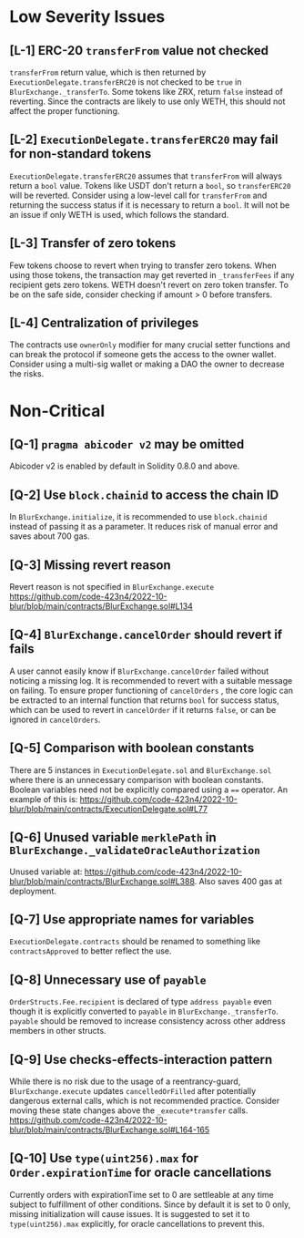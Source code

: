 # Low Severity Issues

## [L-1] ERC-20 `transferFrom` value not checked
`transferFrom` return value, which is then returned by `ExecutionDelegate.transferERC20` is not checked to be `true` in `BlurExchange._transferTo`. Some tokens like ZRX, return `false` instead of reverting. Since the contracts are likely to use only WETH, this should not affect the proper functioning. 

## [L-2] `ExecutionDelegate.transferERC20` may fail for non-standard tokens
`ExecutionDelegate.transferERC20` assumes that `transferFrom` will always return a `bool` value. Tokens like USDT don't return a `bool`, so `transferERC20` will be reverted. Consider using a low-level call for `transferFrom` and returning the success status if it is necessary to return a `bool`. It will not be an issue if only WETH is used, which follows the standard.

##  [L-3] Transfer of zero tokens
Few tokens choose to revert when trying to transfer zero tokens. When using those tokens, the transaction may get reverted in `_transferFees` if any recipient gets zero tokens. WETH doesn't revert on zero token transfer. To be on the safe side, consider checking if amount > 0 before transfers.

## [L-4] Centralization of privileges
The contracts use `ownerOnly` modifier for many crucial setter functions and can break the protocol if someone gets the access to the owner wallet. Consider using a multi-sig wallet or making a DAO the owner to decrease the risks.

# Non-Critical

## [Q-1] `pragma abicoder v2` may be omitted
Abicoder v2 is enabled by default in Solidity 0.8.0 and above.

## [Q-2] Use `block.chainid` to access the chain ID
In `BlurExchange.initialize`, it is recommended to use `block.chainid` instead of passing it as a parameter. It reduces risk of manual error and saves about 700 gas.

## [Q-3] Missing revert reason
Revert reason is not specified in `BlurExchange.execute` 
https://github.com/code-423n4/2022-10-blur/blob/main/contracts/BlurExchange.sol#L134

## [Q-4] `BlurExchange.cancelOrder` should revert if fails
A user cannot easily know if `BlurExchange.cancelOrder` failed without noticing a missing log. It is recommended to revert with a suitable message on failing. To ensure proper functioning of `cancelOrders` , the core logic can be extracted to an internal function that returns `bool` for success status, which can be used to revert in `cancelOrder` if it returns `false`, or can be ignored in `cancelOrders`. 

## [Q-5] Comparison with boolean constants
There are 5 instances in `ExecutionDelegate.sol` and `BlurExchange.sol` where there is an unnecessary comparison with boolean constants. Boolean variables need not be explicitly compared using a `==` operator. An example of this is:
https://github.com/code-423n4/2022-10-blur/blob/main/contracts/ExecutionDelegate.sol#L77

## [Q-6] Unused variable `merklePath` in `BlurExchange._validateOracleAuthorization`
Unused variable at: https://github.com/code-423n4/2022-10-blur/blob/main/contracts/BlurExchange.sol#L388. Also saves 400 gas at deployment.

## [Q-7] Use appropriate names for variables
`ExecutionDelegate.contracts` should be renamed to something like `contractsApproved` to better reflect the use.

## [Q-8] Unnecessary use of `payable`
`OrderStructs.Fee.recipient` is declared of type `address payable` even though it is explicitly converted to `payable` in `BlurExchange._transferTo`. `payable` should be removed to increase consistency across other address members in other structs.

## [Q-9] Use checks-effects-interaction pattern
While there is no risk due to the usage of a reentrancy-guard, `BlurExchange.execute` updates `cancelledOrFilled` after potentially dangerous external calls, which is not recommended practice. Consider moving these state changes above the `_execute*transfer` calls.
https://github.com/code-423n4/2022-10-blur/blob/main/contracts/BlurExchange.sol#L164-165

## [Q-10] Use `type(uint256).max` for `Order.expirationTime` for oracle cancellations
Currently orders with expirationTime set to 0 are settleable at any time subject to fulfillment of other conditions. Since by default it is set to 0 only, missing initialization will cause issues. It is suggested to set it to `type(uint256).max` explicitly, for oracle cancellations to prevent this.